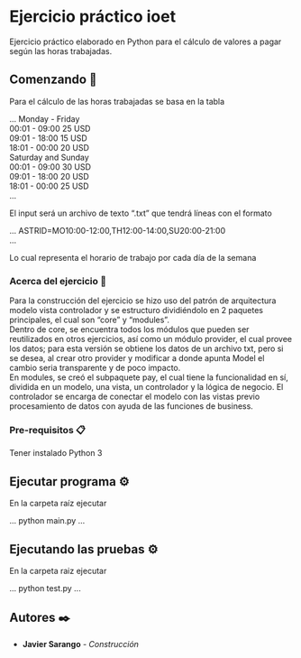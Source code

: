 # Ejercicio práctico ioet 
Ejercicio práctico elaborado en Python para el cálculo de valores a pagar según las horas trabajadas.  
 
 
## Comenzando 🚀 
Para el cálculo de las horas trabajadas se basa en la tabla  
 
 
... 
Monday - Friday  
00:01 - 09:00 25 USD  
09:01 - 18:00 15 USD  
18:01 - 00:00 20 USD  
Saturday and Sunday  
00:01 - 09:00 30 USD  
09:01 - 18:00 20 USD  
18:01 - 00:00 25 USD  
... 
  
El input será un archivo de texto “.txt” que tendrá líneas con el formato   
 
 
... 
ASTRID=MO10:00-12:00,TH12:00-14:00,SU20:00-21:00  
... 
  
Lo cual representa el horario de trabajo por cada día de la semana   
 
 
### Acerca del ejercicio 🔩 
 
 
Para la construcción del ejercicio se hizo uso del patrón de arquitectura modelo vista controlador y se estructuro dividiéndolo en 2 paquetes principales, el cual son “core” y “modules”.  
Dentro de core, se encuentra todos los módulos que pueden ser reutilizados en otros ejercicios, así como un módulo provider, el cual provee los datos; para esta versión se obtiene los datos de un archivo txt, pero si se desea, al crear otro provider y modificar a donde apunta Model el cambio seria transparente y de poco impacto.  
En modules, se creó el subpaquete pay, el cual tiene la funcionalidad en sí, dividida en un modelo, una vista, un controlador y la lógica de negocio. El controlador se encarga de conectar el modelo con las vistas previo procesamiento de datos con ayuda de las funciones de business.   
 
 
### Pre-requisitos 📋 
Tener instalado Python 3 
 
 
## Ejecutar programa ⚙️ 
En la carpeta raíz ejecutar  
 
 
... 
python main.py 
... 
 
 
## Ejecutando las pruebas ⚙️ 
En la carpeta raiz ejecutar  
 
 
... 
python test.py 
... 
 
 
## Autores ✒️ 
* **Javier Sarango** - *Construcción* 
 